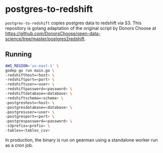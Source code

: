 # postgres-to-redshift

`postgres-to-redshift` copies postgres data to redshift via S3.
This repository is golang adaptation of the original script by Donors Choose at https://github.com/DonorsChoose/open-data-science/tree/master/postgres2redshift.

## Running

```bash
AWS_REGION='us-east-1' \
godep go run main.go \
-redshifthost=<host> \
-redshiftport=<port> \
-redshiftuser=<user> \
-redshiftpassword=<password> \
-redshiftdatabase=<database> \
-redshiftschema=<schema> \
-postgreshost=<host> \
-postgresdatabase=<database> \
-postgresuser=<user> \
-postgresport=<port> \
-postgrespassword=<password> \
-s3prefix=<prefix> \
-tables=<tables_csv>
```

In production, the binary is run on gearman using a standalone worker run as a cron job.
